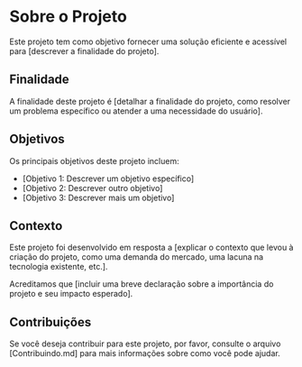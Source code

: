 # Sobre o Projeto

Este projeto tem como objetivo fornecer uma solução eficiente e acessível para [descrever a finalidade do projeto]. 

## Finalidade

A finalidade deste projeto é [detalhar a finalidade do projeto, como resolver um problema específico ou atender a uma necessidade do usuário].

## Objetivos

Os principais objetivos deste projeto incluem:

- [Objetivo 1: Descrever um objetivo específico]
- [Objetivo 2: Descrever outro objetivo]
- [Objetivo 3: Descrever mais um objetivo]

## Contexto

Este projeto foi desenvolvido em resposta a [explicar o contexto que levou à criação do projeto, como uma demanda do mercado, uma lacuna na tecnologia existente, etc.]. 

Acreditamos que [incluir uma breve declaração sobre a importância do projeto e seu impacto esperado]. 

## Contribuições

Se você deseja contribuir para este projeto, por favor, consulte o arquivo [Contribuindo.md] para mais informações sobre como você pode ajudar.